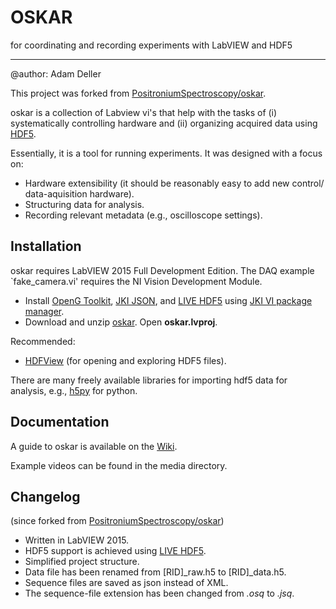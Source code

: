 OSKAR
========
for coordinating and recording experiments with LabVIEW and HDF5

****

@author: Adam Deller

This project was forked from [PositroniumSpectroscopy/oskar](https://github.com/PositroniumSpectroscopy/oskar).

oskar is a collection of Labview vi's that help with the tasks of (i) systematically controlling hardware and (ii) organizing acquired data using [HDF5](https://www.hdfgroup.org/why_hdf/ "https://www.hdfgroup.org/why_hdf/").  

Essentially, it is a tool for running experiments. It was designed with a focus on:

 - Hardware extensibility (it should be reasonably easy to add new control/ data-aquisition hardware).
 - Structuring data for analysis.
 - Recording relevant metadata (e.g., oscilloscope settings).

## Installation

oskar requires LabVIEW 2015 Full Development Edition.  The DAQ example `fake\_camera.vi' requires the NI Vision Development Module.

- Install [OpenG Toolkit](http://sine.ni.com/nips/cds/view/p/lang/en/nid/209027), [JKI JSON](http://jki.net/tools), and [LIVE HDF5](http://www.upvi.net/main/index.php/products/lvhdf5) using [JKI VI package manager](http://vipm.jki.net/).  
- Download and unzip [oskar](https://github.com/ad3ller/oskar). Open **oskar.lvproj**.

Recommended:

- [HDFView](https://www.hdfgroup.org/products/java/hdfview/) (for opening and exploring HDF5 files).

There are many freely available libraries for importing hdf5 data for analysis, e.g., [h5py](http://www.h5py.org/) for python.

## Documentation

A guide to oskar is available on the [Wiki](https://github.com/ad3ller/oskar_15/wiki "Wiki"). 

Example videos can be found in the media directory.

## Changelog
(since forked from [PositroniumSpectroscopy/oskar](https://github.com/PositroniumSpectroscopy/oskar))

- Written in LabVIEW 2015.
- HDF5 support is achieved using [LIVE HDF5](http://sine.ni.com/nips/cds/view/p/lang/en/nid/212983).
- Simplified project structure.
- Data file has been renamed from [RID]_raw.h5 to [RID]_data.h5.
- Sequence files are saved as json instead of XML.  
- The sequence-file extension has been changed from _.osq_ to _.jsq_.
